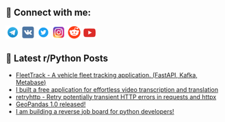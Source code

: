 ## 🔎 Connect with me:
[<img src="https://github.com/bullbesh/bullbesh/blob/main/images/Telegram.png" width="32" height="32" />](https://t.me/bullbesh)
[<img src="https://github.com/bullbesh/bullbesh/blob/main/images/VK.png" width="32" height="32" />](https://vk.com/bullbesh)
[<img src="https://github.com/bullbesh/bullbesh/blob/main/images/Twitter.png" width="32" height="32" />](https://twitter.com/bullbesh1)
[<img src="https://github.com/bullbesh/bullbesh/blob/main/images/Instagram.png" width="32" height="32" />](https://www.instagram.com/bullbesh)
[<img src="https://github.com/bullbesh/bullbesh/blob/main/images/Reddit.png" width="32" height="32" />](https://www.reddit.com/user/bullbesh)
[<img src="https://github.com/bullbesh/bullbesh/blob/main/images/YouTube.png" width="32" height="32" />](https://www.youtube.com/channel/UCtfjRs6uzgq5mfm8S06WTcg)

## 📕 Latest r/Python Posts
<!-- BLOG-POST-LIST:START -->
- [FleetTrack - A vehicle fleet tracking application. &lpar;FastAPI, Kafka, Metabase&rpar;](https://www.reddit.com/r/Python/comments/1dobox5/fleettrack_a_vehicle_fleet_tracking_application/)
- [I built a free application for effortless video transcription and translation](https://www.reddit.com/r/Python/comments/1do9t4w/i_built_a_free_application_for_effortless_video/)
- [retryhttp - Retry potentially transient HTTP errors in requests and httpx](https://www.reddit.com/r/Python/comments/1do7lb1/retryhttp_retry_potentially_transient_http_errors/)
- [GeoPandas 1.0 released!](https://www.reddit.com/r/Python/comments/1do71es/geopandas_10_released/)
- [I am building a reverse job board for python developers!](https://www.reddit.com/r/Python/comments/1do51jk/i_am_building_a_reverse_job_board_for_python/)
<!-- BLOG-POST-LIST:END -->
